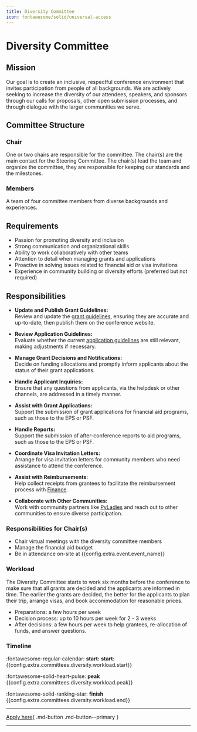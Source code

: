 ```yaml
---
title: Diversity Committee
icon: fontawesome/solid/universal-access
---
```


# Diversity Committee

## Mission

Our goal is to create an inclusive, respectful conference environment that invites participation from people of all
backgrounds. We are actively seeking to increase the diversity of our attendees, speakers, and sponsors through our
calls for proposals, other open submission processes, and through dialogue with the larger communities we serve.

## Committee Structure

### Chair

One or two chairs are responsible for the committee. The chair(s) are the main contact for the Steering
Committee. The chair(s) lead the team and organize the committee, they are responsible for keeping our standards and the
milestones.

### Members

A team of four committee members from diverse backgrounds and experiences.

## Requirements

- Passion for promoting diversity and inclusion
- Strong communication and organizational skills
- Ability to work collaboratively with other teams
- Attention to detail when managing grants and applications
- Proactive in solving issues related to financial aid or visa invitations
- Experience in community building or diversity efforts (preferred but not required)

## Responsibilities

- **Update and Publish Grant Guidelines:**  
  Review and update the [grant guidelines](../guidelines/grants.md), ensuring they are accurate and up-to-date, then
  publish them on the conference website.

- **Review Application Guidelines:**  
  Evaluate whether the current [application guidelines](../guidelines/grant-applications.md) are still relevant, making
  adjustments if necessary.

- **Manage Grant Decisions and Notifications:**  
  Decide on funding allocations and promptly inform applicants about the status of their grant applications.

- **Handle Applicant Inquiries:**  
  Ensure that any questions from applicants, via the helpdesk or other channels, are addressed in a timely manner.

- **Assist with Grant Applications:**  
  Support the submission of grant applications for financial aid programs, such as those to the EPS or PSF.

- **Handle Reports:**  
  Support the submission of after-conference reports to aid programs, such as those to the EPS or PSF.

- **Coordinate Visa Invitation Letters:**  
  Arrange for visa invitation letters for community members who need assistance to attend the conference.

- **Assist with Reimbursements:**  
  Help collect receipts from grantees to facilitate the reimbursement process
  with [Finance](../office/office.md#finance-budget).

- **Collaborate with Other Communities:**  
  Work with community partners like [PyLadies](https://pyladies.org) and reach out to other communities to ensure
  diverse participation.

### Responsibilities for Chair(s)

* Chair virtual meetings with the diversity committee members
* Manage the financial aid budget
* Be in attendance on-site at {{config.extra.event.event_name}}

### Workload

The Diversity Committee starts to work six months before the conference to make sure that all grants are decided 
and the applicants are informed in time. The earlier the grants are decided, the better for the applicants to plan
their trip, arrange visas, and book accommodation for reasonable prices.

* Preparations: a few hours per week
* Decision process: up to 10 hours per week for 2 - 3 weeks
* After decisions: a few hours per week to help grantees, re-allocation of funds, and answer questions.

### Timeline

:fontawesome-regular-calendar:  **start:** **start:**{{config.extra.committees.diversity.workload.start}}

:fontawesome-solid-heart-pulse: **peak** {{config.extra.committees.diversity.workload.peak}}

:fontawesome-solid-ranking-star: **finish** {{config.extra.committees.diversity.workload.end}}

---

[Apply here]({{config.extra.event.apply_url}}){ .md-button .md-button--primary }

---
